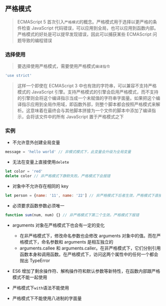 ## 严格模式

> ECMAScript 5 首次引入`严格模式`的概念。严格模式用于选择以更严格的条件检查 JavaScript 代码错误，可以应用到全局，也可以应用到函数内部。严格模式的好处是可以提早发现错误，因此可以捕获某些 ECMAScript 问题导致的编程错误

### 选择使用

> 要选择使用严格模式，需要使用严格模式`编译指令`

```js
'use strict'
```

> 这样一个即使在 ECMAScript 3 中也有效的字符串，可以兼容不支持严格模式的 JavaScript 引擎。支持严格模式的引擎会启用严格模式，而不支持的引擎则会将这个编译指示当成一个未赋值的字符串字面量。如果把这个编译指示应用到全局作用域，即函数外部，则整个脚本都会按照严格模式来解析。这意味着在最终会与其他脚本拼接为一个文件的脚本中添加了编译指示，会将该文件中的所有 JavaScript 置于严格模式之下

### 实例

- 不允许意外创建全局变量

```js
message = 'hello world' // 非模式模式下，此变量会升级为全局变量
```

- 无法在变量上直接使用`delete`

```js
let color = 'red'
delete color // 非严格模式下静默失败。严格模式下会报错
```

- 对象中不允许存在相同的 key

```js
let person = {name: '11', name: '22'] // 非严格模式下后者生效，严格模式下直接报错
```

- 必须要求函数参数必须唯一

```js
function sum(num, num) {} // 非严格模式下第二个生效。严格模式下报错
```

- arguments 对象在严格模式下也会有一定的变化

  - 在非严格模式下，修改命名参数也会修改 arguments 对象中的值。而在严格模式下，命名参数和 arguments 是相互独立的
  - arguments.callee 和 arguments.caller。在非严格模式下，它们分别引用函数本身和调用函数。在严格模式下，访问这两个属性中的任何一个都会抛出 TypeError

- ES6 增加了剩余操作符、解构操作符和默认参数等新特性，在函数内部跟严格模式不能一起使用

- 严格模式下`with`语法不能使用

- 严格模式下不能使用八进制的字面量

